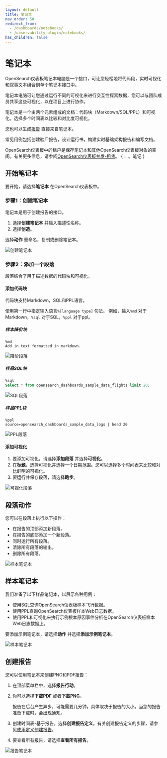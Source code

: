 ```yaml
---
layout: default
title: 笔记本
nav_order: 50
redirect_from: 
  - /dashboards/notebooks/
  - /observability-plugin/notebooks/
has_children: false
---
```


# 笔记本

OpenSearch仪表板笔记本电脑是一个接口，可让您轻松地将代码段，实时可视化和叙事文本组合到单个笔记本接口中。

笔记本电脑可让您通过运行不同的可视化来进行交互性探索数据，您可以与团队成员共享这些可视化，以在项目上进行协作。

笔记本是一个由两个元素组成的文档：代码块（Markdown/SQL/PPL）和可视化。选择多个时间表以比较和对比度可视化。

您也可以生成[报告]({{site.url}}{{site.baseurl}}/dashboards/reporting/) 直接来自笔记本。

常见用例包括创建验尸报告，设计运行书，构建实时基础架构报告和编写文档。

OpenSearch仪表板中的租户是保存笔记本和其他OpenSearch仪表板对象的空间。有关更多信息，请参阅[OpenSearch仪表板并发-租赁]({{site.url}}{{site.baseurl}}/security/multi-tenancy/tenant-index/)。
{： 。笔记 }


## 开始笔记本

要开始，请选择**笔记本** 在OpenSearch仪表板中。


### 步骤1：创建笔记本

笔记本是用于创建报告的接口。

1. 选择**创建笔记本** 并输入描述性名称。
1. 选择**创造**。

选择**动作** 重命名，复制或删除笔记本。

![创建笔记本]({{site.url}}{{site.baseurl}}/images/create_notebook.gif)

### 步骤2：添加一个段落

段落结合了用于描述数据的代码块和可视化。

#### 添加代码块

代码块支持Markdown，SQL和PPL语言。

使用第一行中指定输入语言`%[language type]` 句法。
例如，输入`%md` 对于Markdown，`%sql` 对于SQL，`%ppl` 对于ppl。

##### 样本降价块

```
%md
Add in text formatted in markdown.
```

![降价段落]({{site.url}}{{site.baseurl}}/images/markdown_notebooks.gif)

##### 样品SQL块

```sql
%sql
Select * from opensearch_dashboards_sample_data_flights limit 20;
```

![SQL段落]({{site.url}}{{site.baseurl}}/images/sql_notebooks.gif)

##### 样品PPL块

```
%ppl
source=opensearch_dashboards_sample_data_logs | head 20
```

![PPL段落]({{site.url}}{{site.baseurl}}/images/ppl_notebooks.gif)


#### 添加可视化

1. 要添加可视化，请选择**添加段落** 并选择**可视化**。
1. 在**标题**，选择可视化并选择一个日期范围。您可以选择多个时间表来比较和对比鲜明的可视化。
1. 要运行并保存段落，请选择**跑步**。

![可视化段落]({{site.url}}{{site.baseurl}}/images/visualization_notebooks.gif)

## 段落动作

您可以在段落上执行以下操作：

- 在报告的顶部添加新段落。
- 在报告的底部添加一个新段落。
- 同时运行所有段落。
- 清除所有段落的输出。
- 删除所有段落。

![样本笔记本]({{site.url}}{{site.baseurl}}/images/paragraphs_notebooks.gif)

## 样本笔记本

我们准备了以下样品笔记本，以展示各种用例：

- 使用SQL查询OpenSearch仪表板样本飞行数据。
- 使用PPL查询OpenSearch仪表板样本Web日志数据。
- 使用PPL和可视化来执行示例根本原因事件分析在OpenSearch仪表板样本Web日志数据上。

要添加示例笔记本，请选择**动作** 并选择**添加示例笔记本**。

![样本笔记本]({{site.url}}{{site.baseurl}}/images/sample_notebooks.gif)

## 创建报告

您可以使用笔记本来创建PNG和PDF报告：

1. 在顶部菜单栏中，选择**报告行动**。
1. 你可以选择**下载PDF** 或者**下载PNG**。

   报告在后台产生异步，可能需要几分钟，具体取决于报告的大小。当您的报告准备下载时，会出现通知。

1. 创建时间表-基于报告，选择**创建报告定义**。有关创建报告定义的步骤，请参见[使用定义创建报告]({{site.url}}{{site.baseurl}}/dashboards/reporting#creating-reports-using-a-definition)。
1. 要查看所有报告，请选择**查看所有报告**。

![报告笔记本]({{site.url}}{{site.baseurl}}/images/report_notebooks.gif)

